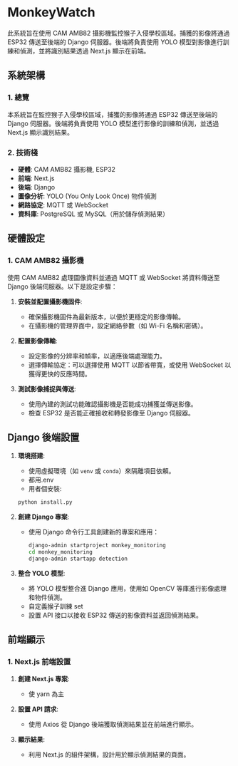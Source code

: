 # MonkeyWatch

此系統旨在使用 CAM AMB82 攝影機監控猴子入侵學校區域。捕獲的影像將通過 ESP32 傳送至後端的 Django 伺服器。後端將負責使用 YOLO 模型對影像進行訓練和偵測，並將識別結果透過 Next.js 顯示在前端。

## 系統架構

### 1. 總覽

本系統旨在監控猴子入侵學校區域，捕獲的影像將通過 ESP32 傳送至後端的 Django 伺服器。後端將負責使用 YOLO 模型進行影像的訓練和偵測，並透過 Next.js 顯示識別結果。

### 2. 技術棧

- **硬體**: CAM AMB82 攝影機, ESP32
- **前端**: Next.js
- **後端**: Django
- **圖像分析**: YOLO (You Only Look Once) 物件偵測
- **網路協定**: MQTT 或 WebSocket
- **資料庫**: PostgreSQL 或 MySQL（用於儲存偵測結果）

## 硬體設定

### 1. CAM AMB82 攝影機

使用 CAM AMB82 處理圖像資料並通過 MQTT 或 WebSocket 將資料傳送至 Django 後端伺服器。以下是設定步驟：

1. **安裝並配置攝影機固件**:

   - 確保攝影機固件為最新版本，以便於更穩定的影像傳輸。
   - 在攝影機的管理界面中，設定網絡參數（如 Wi-Fi 名稱和密碼）。

2. **配置影像傳輸**:

   - 設定影像的分辨率和幀率，以適應後端處理能力。
   - 選擇傳輸協定：可以選擇使用 MQTT 以節省帶寬，或使用 WebSocket 以獲得更快的反應時間。

3. **測試影像捕捉與傳送**:
   - 使用內建的測試功能確認攝影機是否能成功捕獲並傳送影像。
   - 檢查 ESP32 是否能正確接收和轉發影像至 Django 伺服器。

## Django 後端設置

1. **環境搭建**:

   - 使用虛擬環境（如 `venv` 或 `conda`）來隔離項目依賴。
   - 都用.env
   - 用者個安裝:

   ```bash
   python install.py
   ```

2. **創建 Django 專案**:

   - 使用 Django 命令行工具創建新的專案和應用：
     ```bash
     django-admin startproject monkey_monitoring
     cd monkey_monitoring
     django-admin startapp detection
     ```

3. **整合 YOLO 模型**:
   - 將 YOLO 模型整合進 Django 應用，使用如 OpenCV 等庫進行影像處理和物件偵測。
   - 自定義猴子訓練 set
   - 設置 API 接口以接收 ESP32 傳送的影像資料並返回偵測結果。

## 前端顯示

### 1. Next.js 前端設置

1. **創建 Next.js 專案**:

   - 使 yarn 為主

2. **設置 API 請求**:

   - 使用 Axios 從 Django 後端獲取偵測結果並在前端進行顯示。

3. **顯示結果**:
   - 利用 Next.js 的組件架構，設計用於顯示偵測結果的頁面。
